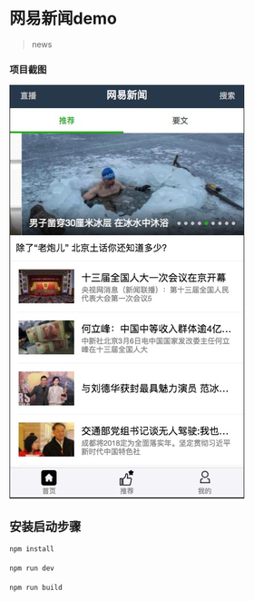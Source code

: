 # 网易新闻demo

> news
### 项目截图
![Alt text](/screenShot/news.jpg)

## 安装启动步骤

``` bash
npm install

npm run dev

npm run build
```
